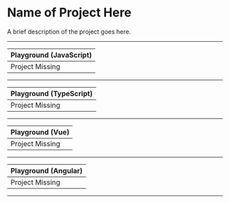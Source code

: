 <!-- Replace with the name of this project. Should match the folder name. -->
# Name of Project Here

<!-- Replace with a description of the project. -->
A brief description of the project goes here.

---

<!--
  How to Update Project Tables
  1) Turn the table header into a link to the specific project Playground.
  2) Replace "Project Missing" with an inline image of the Playground QR Code.
    2.1) The path to the image should be at the same level as the README.
    2.2) The name of the image should be structured like NameOfProject_JS.
         Where "NameOfProject" is the Captialized, collapsed project name.
         And "_JS" means its the JavaScript implementation.
-->


| Playground (JavaScript) |
| --- |
| Project Missing |

---

| Playground (TypeScript) |
| --- |
| Project Missing |

---

| Playground (Vue) |
| --- |
| Project Missing |

---

| Playground (Angular) |
| --- |
| Project Missing |

---
